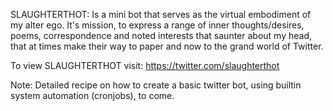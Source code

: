 

SLAUGHTERTHOT:
    Is a mini bot that serves as the virtual embodiment of my alter ego. It's mission, to express a range of inner thoughts/desires, poems, correspondence and noted interests that saunter about my head, that at times make their way to paper and now to the grand world of Twitter.

To view SLAUGHTERTHOT visit: 
    https://twitter.com/slaughterthot

Note:
    Detailed recipe on how to create a basic twitter bot, using builtin system automation 
    (cronjobs), to come. 
